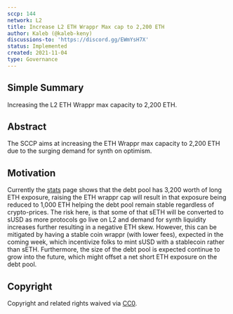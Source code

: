 ```yaml
---
sccp: 144
network: L2
title: Increase L2 ETH Wrappr Max cap to 2,200 ETH
author: Kaleb (@kaleb-keny)
discussions-to: 'https://discord.gg/EWmYsH7X'
status: Implemented
created: 2021-11-04
type: Governance
---
```


## Simple Summary

<!--"If you can't explain it simply, you don't understand it well enough." Provide a simplified and layman-accessible explanation of the SCCP.-->

Increasing the L2 ETH Wrappr max capacity to 2,200 ETH.

## Abstract

<!--A short (~200 word) description of the variable change proposed.-->

The SCCP aims at increasing the ETH Wrappr max capacity to 2,200 ETH due to the surging demand for synth on optimism.

## Motivation

<!--The motivation is critical for SCCPs that want to update variables within Synthetix. It should clearly explain why the existing variable is not incentive aligned. SCCP submissions without sufficient motivation may be rejected outright.-->

Currently the [stats](https://stats.synthetix.io/) page shows that the debt pool has 3,200 worth of long ETH exposure, raising the ETH wrappr cap will result in that exposure being reduced to 1,000 ETH helping the debt pool remain stable regardless of crypto-prices. The risk here, is that some of that sETH will be converted to sUSD as more protocols go live on L2 and demand for synth liquidity increases further resulting in a negative ETH skew. However, this can be mitigated by having a stable coin wrappr (with lower fees), expected in the coming week, which incentivize folks to mint sUSD with a stablecoin rather than sETH.
Furthermore, the size of the debt pool is expected continue to grow into the future, which might offset a net short ETH exposure on the debt pool.

## Copyright

Copyright and related rights waived via [CC0](https://creativecommons.org/publicdomain/zero/1.0/).
